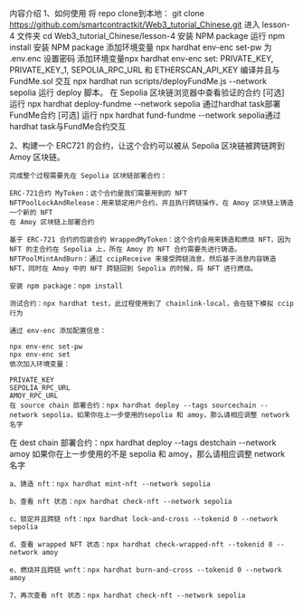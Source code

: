 内容介绍
1、如何使用
    将 repo clone到本地： git clone https://github.com/smartcontractkit/Web3_tutorial_Chinese.git
    进入 lesson-4 文件夹 cd Web3_tutorial_Chinese/lesson-4
    安装 NPM package
    运行 npm install 安装 NPM package
    添加环境变量
    npx hardhat env-enc set-pw 为 .env.enc 设置密码
    添加环境变量npx hardhat env-enc set: PRIVATE_KEY, PRIVATE_KEY_1, SEPOLIA_RPC_URL 和 ETHERSCAN_API_KEY
    编译并且与 FundMe.sol 交互
    npx hardhat run scripts/deployFundMe.js --network sepolia 运行 deploy 脚本。
    在 Sepolia 区块链浏览器中查看验证的合约
    [可选] 运行 npx hardhat deploy-fundme --network sepolia 通过hardhat task部署FundMe合约
    [可选] 运行 npx hardhat fund-fundme --network sepolia通过hardhat task与FundMe合约交互


2、构建一个 ERC721 的合约，让这个合约可以被从 Sepolia 区块链被跨链跨到 Amoy 区块链。

    完成整个过程需要先在 Sepolia 区块链部署合约：

    ERC-721合约 MyToken：这个合约是我们需要用到的 NFT
    NFTPoolLockAndRelease：用来锁定用户合约，并且执行跨链操作，在 Amoy 区块链上铸造一个新的 NFT
    在 Amoy 区块链上部署合约

    基于 ERC-721 合约的包装合约 WrappedMyToken：这个合约会用来铸造和燃烧 NFT，因为 NFT 的主合约在 Sepolia 上，所在 Amoy 的 NFT 合约需要先进行铸造。
    NFTPoolMintAndBurn：通过 ccipReceive 来接受跨链消息，然后基于消息内容铸造 NFT，同时在 Amoy 中的 NFT 跨链回到 Sepolia 的时候，将 NFT 进行燃烧。

    安装 npm package：npm install

    测试合约：npx hardhat test，此过程使用到了 chainlink-local，会在链下模拟 ccip 行为

    通过 env-enc 添加配置信息：

    npx env-enc set-pw
    npx env-enc set
    依次加入环境变量：

    PRIVATE_KEY
    SEPOLIA_RPC_URL
    AMOY_RPC_URL
    在 source chain 部署合约：npx hardhat deploy --tags sourcechain --network sepolia，如果你在上一步使用的sepolia 和 amoy，那么请相应调整 network 名字

在 dest chain 部署合约：npx hardhat deploy --tags destchain --network amoy 如果你在上一步使用的不是 sepolia 和 amoy，那么请相应调整 network 名字

    a、铸造 nft：npx hardhat mint-nft --network sepolia

    b、查看 nft 状态：npx hardhat check-nft --network sepolia

    c、锁定并且跨链 nft：npx hardhat lock-and-cross --tokenid 0 --network sepolia

    d、查看 wrapped NFT 状态：npx hardhat check-wrapped-nft --tokenid 0 --network amoy

    e、燃烧并且跨链 wnft：npx hardhat burn-and-cross --tokenid 0 --network amoy

    7、再次查看 nft 状态：npx hardhat check-nft --network sepolia